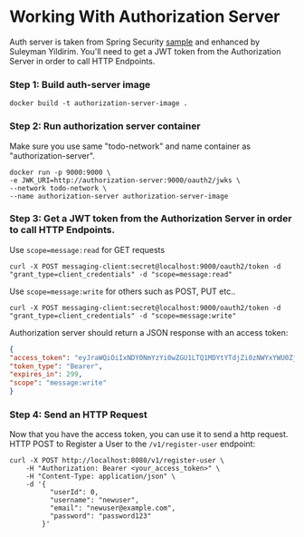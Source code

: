 # Working With Authorization Server

Auth server is taken from Spring Security [sample](https://github.com/spring-projects/spring-security-samples/tree/main/servlet/spring-boot/java/oauth2/authorization-server) and enhanced by Suleyman Yildirim. You'll need to get a JWT token from the Authorization Server in order to call HTTP Endpoints.

### Step 1: Build auth-server image

```shell
docker build -t authorization-server-image .
```

### Step 2: Run authorization server container

Make sure you use same "todo-network" and name container as "authorization-server".

```shell
docker run -p 9000:9000 \
-e JWK_URI=http://authorization-server:9000/oauth2/jwks \
--network todo-network \
--name authorization-server authorization-server-image
```

### Step 3: Get a JWT token from the Authorization Server in order to call HTTP Endpoints. 

Use `scope=message:read` for GET requests

```shell
curl -X POST messaging-client:secret@localhost:9000/oauth2/token -d "grant_type=client_credentials" -d "scope=message:read"
```
Use `scope=message:write` for others such as POST, PUT etc..

```shell
curl -X POST messaging-client:secret@localhost:9000/oauth2/token -d "grant_type=client_credentials" -d "scope=message:write"
```

Authorization server should return a JSON response with an access token:

```json
{
"access_token": "eyJraWQiOiIxNDY0NmYzYi0wZGU1LTQ1MDYtYTdjZi0zNWYxYWU0ZjU5MjIiLCJhbGciOiJSUzI1NiJ9...",
"token_type": "Bearer",
"expires_in": 299,
"scope": "message:write"
}
```

### Step 4: Send an HTTP Request

Now that you have the access token, you can use it to send a http request. HTTP POST to Register a User to the `/v1/register-user` endpoint:

```shell
curl -X POST http://localhost:8080/v1/register-user \
    -H "Authorization: Bearer <your_access_token>" \
    -H "Content-Type: application/json" \
    -d '{
          "userId": 0,
          "username": "newuser",
          "email": "newuser@example.com",
          "password": "password123"
        }'
```
